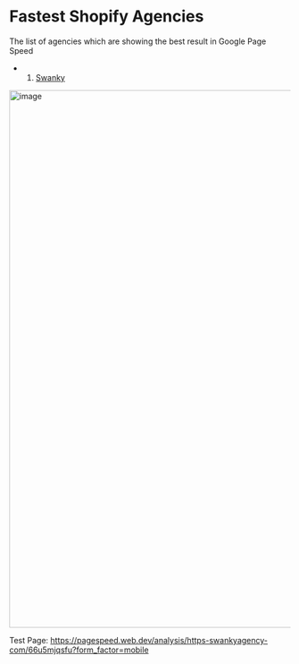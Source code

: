 # Fastest Shopify Agencies
The list of agencies which are showing the best result in Google Page Speed

 - 1. [Swanky](https://swankyagency.com/how-to-manage-composable-commerce-implementation/)
<img width="961" alt="image" src="https://github.com/user-attachments/assets/2b70c298-0354-4d25-b55b-7c43ec89c211">

Test Page: https://pagespeed.web.dev/analysis/https-swankyagency-com/66u5mjqsfu?form_factor=mobile
